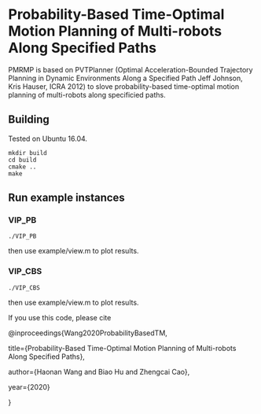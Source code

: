 # Probability-Based Time-Optimal Motion Planning of Multi-robots Along Specified Paths

PMRMP is based on PVTPlanner
(Optimal Acceleration-Bounded Trajectory Planning in Dynamic Environments Along a Specified Path
Jeff Johnson, Kris Hauser, ICRA 2012)
to slove probability-based time-optimal motion planning of multi-robots along specificied paths.

## Building

Tested on Ubuntu 16.04.

```
mkdir build
cd build
cmake ..
make
```

## Run example instances

### VIP_PB

````
./VIP_PB
````
then use example/view.m to plot results.

### VIP_CBS

````
./VIP_CBS
````
then use example/view.m to plot results.


If you use this code, please cite

@inproceedings{Wang2020ProbabilityBasedTM,

  title={Probability-Based Time-Optimal Motion Planning of Multi-robots Along Specified Paths},
  
  author={Haonan Wang and Biao Hu and Zhengcai Cao},
  
  year={2020}
  
}
